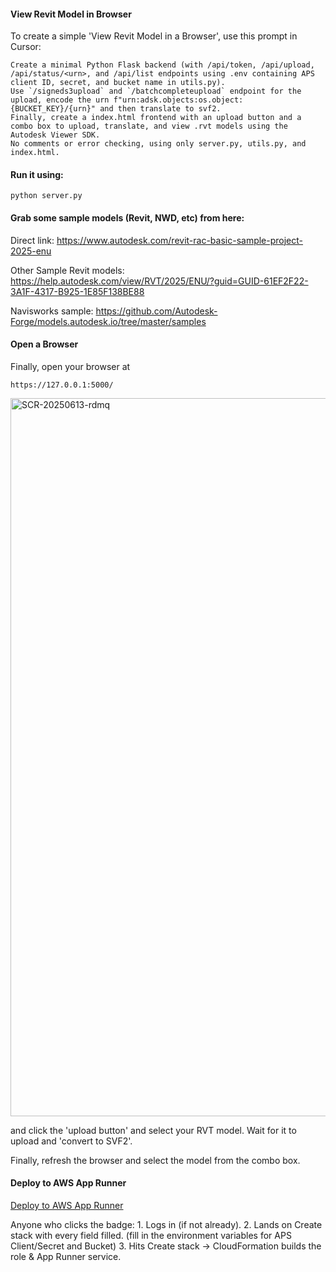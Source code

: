 #### View Revit Model in Browser

To create a simple 'View Revit Model in a Browser', use this prompt in Cursor:

```
Create a minimal Python Flask backend (with /api/token, /api/upload, /api/status/<urn>, and /api/list endpoints using .env containing APS client ID, secret, and bucket name in utils.py). 
Use `/signeds3upload` and `/batchcompleteupload` endpoint for the upload, encode the urn f"urn:adsk.objects:os.object:{BUCKET_KEY}/{urn}" and then translate to svf2.
Finally, create a index.html frontend with an upload button and a combo box to upload, translate, and view .rvt models using the Autodesk Viewer SDK. 
No comments or error checking, using only server.py, utils.py, and index.html.
```

#### Run it using:

```
python server.py
```



#### Grab some sample models (Revit, NWD, etc) from here:

Direct link: https://www.autodesk.com/revit-rac-basic-sample-project-2025-enu

Other Sample Revit models: https://help.autodesk.com/view/RVT/2025/ENU/?guid=GUID-61EF2F22-3A1F-4317-B925-1E85F138BE88

Navisworks sample: https://github.com/Autodesk-Forge/models.autodesk.io/tree/master/samples


#### Open a Browser

Finally, open your browser at

```
https://127.0.0.1:5000/
```
<img width="1149" alt="SCR-20250613-rdmq" src="https://gist.github.com/user-attachments/assets/ad08e6a9-1a9b-402f-b59e-7699f899d61a" />

and click the 'upload button' and select your RVT model.  Wait for it to upload and 'convert to SVF2'.

Finally, refresh the browser and select the model from the combo box.


#### Deploy to AWS App Runner

[Deploy to AWS App Runner](
  https://console.aws.amazon.com/cloudformation/home?region=us-east-1#/stacks/create/review?stackName=my-apprunner-service&templateURL=https://public-blogs.s3.us-west-2.amazonaws.com/apprunner.yaml)


  

Anyone who clicks the badge:
	1.	Logs in (if not already).
	2.	Lands on Create stack with every field filled.  (fill in the environment variables for APS Client/Secret and Bucket)
	3.	Hits Create stack → CloudFormation builds the role & App Runner service.
